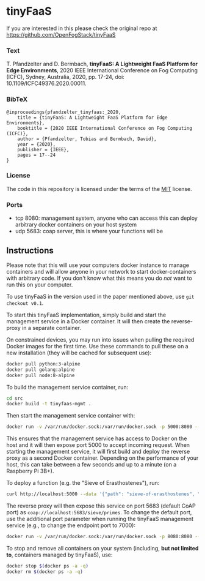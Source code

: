 # tinyFaaS

If you are interested in this please check the original repo at https://github.com/OpenFogStack/tinyFaaS

### Text

T. Pfandzelter and D. Bermbach, **tinyFaaS: A Lightweight FaaS Platform for Edge Environments**, 2020 IEEE International Conference on Fog Computing (ICFC), Sydney, Australia, 2020, pp. 17-24, doi: 10.1109/ICFC49376.2020.00011.

### BibTeX

```
@inproceedings{pfandzelter_tinyfaas:_2020,
	title = {tinyFaaS: A Lightweight FaaS Platform for Edge Environments},
	booktitle = {2020 IEEE International Conference on Fog Computing (ICFC)},
	author = {Pfandzelter, Tobias and Bermbach, David},
	year = {2020},
	publisher = {IEEE},
	pages = 17--24
}
```

### License

The code in this repository is licensed under the terms of the [MIT](./LICENSE) license.

### Ports

* tcp 8080: management system, anyone who can access this can deploy arbitrary docker containers on your host system
* udp 5683: coap server, this is where your functions will be 

## Instructions

Please note that this will use your computers docker instance to manage containers and will allow anyone in your network to start docker-containers with arbitrary code. If you don't know what this means you do _not_ want to run this on your computer.

To use tinyFaaS in the version used in the paper mentioned above, use `git checkout v0.1`.

To start this tinyFaaS implementation, simply build and start the management service in a Docker container.
It will then create the reverse-proxy in a separate container.

On constrained devices, you may run into issues when pulling the required Docker images for the first time.
Use these commands to pull these on a new installation (they will be cached for subsequent use):

```bash
docker pull python:3-alpine
docker pull golang:alpine
docker pull node:8-alpine
```

To build the management service container, run:

```bash
cd src
docker build -t tinyfaas-mgmt .
```

Then start the management service container with:

```bash
docker run -v /var/run/docker.sock:/var/run/docker.sock -p 5000:8080 --name tinyfaas-mgmt -d tinyfaas-mgmt tinyfaas-mgmt
```

This ensures that the management service has access to Docker on the host and it will then expose port 5000 to accept incoming request.
When starting the management service, it will first build and deploy the reverse proxy as a second Docker container.
Depending on the performance of your host, this can take between a few seconds and up to a minute (on a Raspberry Pi 3B+).

To deploy a function (e.g. the "Sieve of Erasthostenes"), run:

```bash
curl http://localhost:5000 --data '{"path": "sieve-of-erasthostenes", "resource": "/sieve/primes", "entry": "sieve.js", "threads": 4}' -v
```

The reverse proxy will then expose this service on port 5683 (default CoAP port) as `coap://localhost:5683/sieve/primes`.
To change the default port, use the additional port parameter when running the tinyFaaS management service (e.g., to change the endpoint port to 7000):

```bash
docker run -v /var/run/docker.sock:/var/run/docker.sock -p 8080:8080 --name tinyfaas-mgmt -d tinyfaas-mgmt tinyfaas-mgmt 7000
```

To stop and remove all containers on your system (including, **but not limited to**, containers managed by tinyFaaS), use:

```bash
docker stop $(docker ps -a -q)
docker rm $(docker ps -a -q)
```
